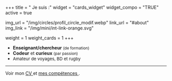 +++
title = " Je suis :"
widget = "cards_widget"
widget_compo = "TRUE"
active = true

img_url = "/img/circles/profil_circle_modif.webp"
link_url = "#about"
img_link = "/img/mini/int-link-orange.svg"

weight = 1
weight_cards = 1
+++

- **Enseignant/chercheur** <span style="font-size: 87%;">(de formation)</span>
- **Codeur** et **curieux**  <span style="font-size: 87%;">(par passion)</span>
- <span style="font-size: 95%;">Amateur de voyages, BD et rugby</span>

---
Voir mon <a href="/cv">CV <i class="fas fa-id-card"></i></a> et <a href="#competences">mes compétences <i class="fas fa-cogs"></i></a>. 

